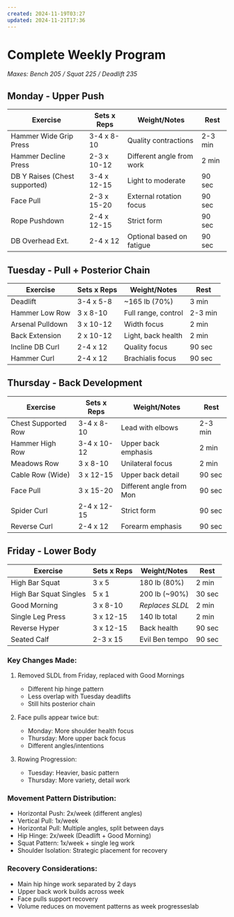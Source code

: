 ```yaml
---
created: 2024-11-19T03:27
updated: 2024-11-21T17:36
---
```

# Complete Weekly Program
*Maxes: Bench 205 / Squat 225 / Deadlift 235*

## Monday - Upper Push

| Exercise                      | Sets x Reps | Weight/Notes              | Rest    |
| ----------------------------- | ----------- | ------------------------- | ------- |
| Hammer Wide Grip Press        | 3-4 x 8-10  | Quality contractions      | 2-3 min |
| Hammer Decline Press          | 2-3 x 10-12 | Different angle from work | 2 min   |
| DB Y Raises (Chest supported) | 3-4 x 12-15 | Light to moderate         | 90 sec  |
| Face Pull                     | 2-3 x 15-20 | External rotation focus   | 90 sec  |
| Rope Pushdown                 | 2-4 x 12-15 | Strict form               | 90 sec  |
| DB Overhead Ext.              | 2-4 x 12    | Optional based on fatigue | 90 sec  |

## Tuesday - Pull + Posterior Chain

| Exercise         | Sets x Reps | Weight/Notes        | Rest    |
| ---------------- | ----------- | ------------------- | ------- |
| Deadlift         | 3-4 x 5-8   | ~165 lb (70%)       | 3 min   |
| Hammer Low Row   | 3 x 8-10    | Full range, control | 2-3 min |
| Arsenal Pulldown | 3 x 10-12   | Width focus         | 2 min   |
| Back Extension   | 2 x 10-12   | Light, back health  | 2 min   |
| Incline DB Curl  | 2-4 x 12    | Quality focus       | 90 sec  |
| Hammer Curl      | 2-4 x 12    | Brachialis focus    | 90 sec  |

## Thursday - Back Development

| Exercise            | Sets x Reps | Weight/Notes             | Rest    |
| ------------------- | ----------- | ------------------------ | ------- |
| Chest Supported Row | 3-4 x 8-10  | Lead with elbows         | 2-3 min |
| Hammer High Row     | 3-4 x 10-12 | Upper back emphasis      | 2 min   |
| Meadows Row         | 3 x 8-10    | Unilateral focus         | 2 min   |
| Cable Row (Wide)    | 3 x 12-15   | Upper back detail        | 90 sec  |
| Face Pull           | 3 x 15-20   | Different angle from Mon | 90 sec  |
| Spider Curl         | 2-4 x 12-15 | Strict form              | 90 sec  |
| Reverse Curl        | 2-4 x 12    | Forearm emphasis         | 90 sec  |

## Friday - Lower Body

| Exercise               | Sets x Reps | Weight/Notes        | Rest   |
| ---------------------- | ----------- | ------------------- | ------ |
| High Bar Squat         | 3 x 5       | 180 lb (80%)        | 2 min  |
| High Bar Squat Singles | 5 x 1       | 200 lb (~90%)       | 30 sec |
| Good Morning           | 3 x 8-10    | *Replaces SLDL*     | 2 min  |
| Single Leg Press       | 3 x 12-15   | 140 lb total        | 2 min  |
| Reverse Hyper          | 3 x 12-15   | Back health         | 90 sec |
| Seated Calf            | 2-3 x 15    | Evil Ben tempo      | 90 sec |

### Key Changes Made:
1. Removed SLDL from Friday, replaced with Good Mornings
   - Different hip hinge pattern
   - Less overlap with Tuesday deadlifts
   - Still hits posterior chain

2. Face pulls appear twice but:
   - Monday: More shoulder health focus
   - Thursday: More upper back focus
   - Different angles/intentions

3. Rowing Progression:
   - Tuesday: Heavier, basic pattern
   - Thursday: More variety, detail work

### Movement Pattern Distribution:
- Horizontal Push: 2x/week (different angles)
- Vertical Pull: 1x/week
- Horizontal Pull: Multiple angles, split between days
- Hip Hinge: 2x/week (Deadlift + Good Morning)
- Squat Pattern: 1x/week + single leg work
- Shoulder Isolation: Strategic placement for recovery

### Recovery Considerations:
- Main hip hinge work separated by 2 days
- Upper back work builds across week
- Face pulls support recovery
- Volume reduces on movement patterns as week progresseslab